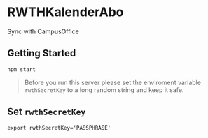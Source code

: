RWTHKalenderAbo
===============

Sync with CampusOffice

## Getting Started

```shell
npm start
```

> Before you run this server please set the enviroment variable `rwthSecretKey` to a long random string and keep it safe.


## Set `rwthSecretKey`

```shell
export rwthSecretKey='PASSPHRASE'
```


